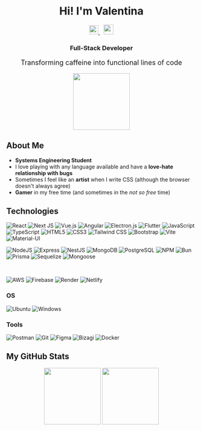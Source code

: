 <h1 align="center">Hi! I'm Valentina</h1>

<div align="center">
  <a href="https://www.linkedin.com/in/valentina-vergel-b05303340/">
    <img width="24px" src="https://upload.wikimedia.org/wikipedia/commons/thumb/8/81/LinkedIn_icon.svg/2048px-LinkedIn_icon.svg.png" />
  </a>
  
  <a href="mailto:vvergeldev@gmail.com" style="margin-left:10px;">
    <img width="26px" src="https://cdn.simpleicons.org/gmail" />
  </a>
</div>

<h3 align="center"><b>Full-Stack Developer</b></h3>
<p align="center" style="font-size:18px;">Transforming caffeine into functional lines of code</p>

<div align="center">
  <img src="https://media.giphy.com/media/v1.Y2lkPTc5MGI3NjExdHpscTd1ZnpxaHdnMDFmeHN3dHkyc2Q2cGR1cmxlcWg5M3BrMXU1ZSZlcD12MV9naWZzX3NlYXJjaCZjdD1n/iUaDOqormK0U5yEdRT/giphy.gif" width="150">
</div>

## About Me
- **Systems Engineering Student**
- I love playing with any language available and have a **love-hate relationship with bugs**
- Sometimes I feel like an **artist** when I write CSS (although the browser doesn't always agree)
- **Gamer** in my free time (and sometimes in the *not so free* time)

## Technologies

![React](https://img.shields.io/badge/react-%2320232a.svg?style=for-the-badge&logo=react&logoColor=%2361DAFB)
![Next JS](https://img.shields.io/badge/Next-black?style=for-the-badge&logo=next.js&logoColor=white)
![Vue.js](https://img.shields.io/badge/Vue.js-35495E?style=for-the-badge&logo=vuedotjs&logoColor=4FC08D)
![Angular](https://img.shields.io/badge/Angular-DD0031?style=for-the-badge&logo=angular&logoColor=white)
![Electron.js](https://img.shields.io/badge/Electron-47848F?style=for-the-badge&logo=electron&logoColor=white)
![Flutter](https://img.shields.io/badge/Flutter-02569B?style=for-the-badge&logo=flutter&logoColor=white)
![JavaScript](https://img.shields.io/badge/javascript-%23323330.svg?style=for-the-badge&logo=javascript&logoColor=%23F7DF1E)
![TypeScript](https://img.shields.io/badge/typescript-%23007ACC.svg?style=for-the-badge&logo=typescript&logoColor=white)
![HTML5](https://img.shields.io/badge/html5-%23E34F26.svg?style=for-the-badge&logo=html5&logoColor=white)
![CSS3](https://img.shields.io/badge/css3-%231572B6.svg?style=for-the-badge&logo=css3&logoColor=white)
![Tailwind CSS](https://img.shields.io/badge/tailwind%20css-%2335495e.svg?style=for-the-badge&logo=tailwindcss&logoColor=%234FC08D)
![Bootstrap](https://img.shields.io/badge/bootstrap-7952B3?style=for-the-badge&logo=bootstrap&logoColor=white)
![Vite](https://img.shields.io/badge/Vite-B73BFE?style=for-the-badge&logo=vite&logoColor=FFD62E)
![Material-UI](https://img.shields.io/badge/Material--UI-007FFF?style=for-the-badge&logo=mui&logoColor=white)
<br/>

![NodeJS](https://img.shields.io/badge/node.js-6DA55F?style=for-the-badge&logo=node.js&logoColor=white)
![Express](https://img.shields.io/badge/express-%23000000.svg?style=for-the-badge&logo=express&logoColor=white)
![NestJS](https://img.shields.io/badge/NestJS-E0234E?style=for-the-badge&logo=nestjs&logoColor=white)
![MongoDB](https://img.shields.io/badge/MongoDB-4EA94B?style=for-the-badge&logo=mongodb&logoColor=white)
![PostgreSQL](https://img.shields.io/badge/PostgreSQL-316192?style=for-the-badge&logo=postgresql&logoColor=white)
![NPM](https://img.shields.io/badge/npm-CB3837?style=for-the-badge&logo=npm&logoColor=white)
![Bun](https://img.shields.io/badge/Bun-000000?style=for-the-badge&logo=bun&logoColor=white)
![Prisma](https://img.shields.io/badge/Prisma-0C344B?style=for-the-badge&logo=prisma&logoColor=white)
![Sequelize](https://img.shields.io/badge/Sequelize-52B0E7?style=for-the-badge&logo=sequelize&logoColor=white)
![Mongoose](https://img.shields.io/badge/Mongoose-880000?style=for-the-badge&logo=mongoose&logoColor=white)

<br/>

![AWS](https://img.shields.io/badge/AWS-FF9900?style=for-the-badge&logo=amazon-aws&logoColor=white)
![Firebase](https://img.shields.io/badge/firebase-ffca28?style=for-the-badge&logo=firebase&logoColor=black)
![Render](https://img.shields.io/badge/Render-46E3B7?style=for-the-badge&logo=render&logoColor=white)
![Netlify](https://img.shields.io/badge/netlify-00C7B7?style=for-the-badge&logo=netlify&logoColor=white)
<br/>

### OS
![Ubuntu](https://img.shields.io/badge/Ubuntu-E95420?style=for-the-badge&logo=ubuntu&logoColor=white)
![Windows](https://img.shields.io/badge/Windows-0078D6?style=for-the-badge&logo=windows&logoColor=white)
<br/>

### Tools
![Postman](https://img.shields.io/badge/Postman-FF6C37?style=for-the-badge&logo=Postman&logoColor=white)
![Git](https://img.shields.io/badge/Git-F05032?style=for-the-badge&logo=git&logoColor=white)
![Figma](https://img.shields.io/badge/Figma-F24E1E?style=for-the-badge&logo=figma&logoColor=white)
![Bizagi](https://img.shields.io/badge/Bizagi-009FE3?style=for-the-badge&logo=bizagi&logoColor=white)
![Docker](https://img.shields.io/badge/Docker-2496ED?style=for-the-badge&logo=docker&logoColor=white)


## My GitHub Stats
<div align="center">
  <img src="https://github-readme-stats.vercel.app/api/top-langs/?username=vlvergel&layout=compact&theme=tokyonight" height="150">
  <img src="https://github-readme-stats.vercel.app/api?username=vlvergel&show_icons=true&theme=tokyonight" height="150">
</div>
